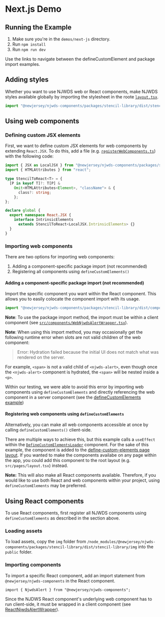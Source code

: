 # Next.js Demo

## Running the Example

1. Make sure you're in the `demos/next-js` directory.
2. Run `npm install`
3. Run `npm run dev`

Use the links to navigate between the defineCustomElement and package import examples.

## Adding styles

Whether you want to use NJWDS web or React components, make NJWDS styles available globally by importing the stylesheet in the roote [`layout.tsx`](https://github.com/newjersey/njwds-components-demo/blob/main/demos/next-js/src/app/layout.tsx).

```ts
import "@newjersey/njwds-components/packages/stencil-library/dist/stencil-library/css/styles.css";
```

## Using web components

### Defining custom JSX elements

First, we want to define custom JSX elements for web components by extending `React.JSX`. To do this, add a file (e.g. [`registerWebComponents.ts`](https://github.com/newjersey/njwds-components-demo/blob/main/demos/next-js/src/registerWebComponents.ts)) with the following code:

```ts
import { JSX as LocalJSX } from "@newjersey/njwds-components/packages/stencil-library/loader";
import { HTMLAttributes } from "react";

type StencilToReact<T> = {
  [P in keyof T]?: T[P] &
    Omit<HTMLAttributes<Element>, "className"> & {
      class?: string;
    };
};

declare global {
  export namespace React.JSX {
    interface IntrinsicElements
      extends StencilToReact<LocalJSX.IntrinsicElements> {}
  }
}
```

### Importing web components

There are two options for importing web components:

1. Adding a component-specific package import (not recommended)
2. Registering all components using `defineCustomElements()`

#### Adding a component-specific package import (not recommended)

Import the specific component you want within the React component. This allows you to easily colocate the component import with its usage.

```ts
import "@newjersey/njwds-components/packages/stencil-library/dist/components/njwds-alert";
```

**Note**: To use the package import method, the import must be within a client component (see [`src/components/WebNjwdsAlertWrapper.tsx`](https://github.com/newjersey/njwds-components-demo/blob/main/demos/next-js/src/components/WebNjwdsAlertWrapper.tsx)).

**Note**: When using this import method, you may occasionally get the following runtime error when slots are not valid children of the web component:

> Error: Hydration failed because the initial UI does not match what was rendered on the server.

For example, `<span>` is not a valid child of `<njwds-alert>`, even though once the `<njwds-alert>` component is hydrated, the `<span>` will be nested inside a `<p>`.

Within our testing, we were able to avoid this error by importing web components using `defineCustomElements` and directly referencing the web component in a server component (see the [defineCustomElements example](https://github.com/newjersey/njwds-components-demo/blob/main/demos/next-js/src/app/define-custom-elements/page.tsx))

#### Registering web components using `defineCustomElements`

Alternatively, you can make all web components accessible at once by calling `defineCustomElements()` client-side.

There are multiple ways to achieve this, but this example calls a `useEffect` within the [`DefineCustomElementsLoader`](https://github.com/newjersey/njwds-components-demo/blob/main/demos/next-js/src/DefineCustomElementsLoader.tsx) component. For the sake of this example, the component is added to the [define-custom-elements page layout](https://github.com/newjersey/njwds-components-demo/blob/main/demos/next-js/src/app/define-custom-elements/layout.tsx). If you wanted to make the components availabe on any page within the app, you could add this component to the root layout (e.g. `src/pages/layout.tsx`) instead.

**Note:** This will also make all React components available. Therefore, if you would like to use both React and web components within your project, using `defineCustomElements` may be preferred.

## Using React components

To use React components, first register all NJWDS components using `defineCustomElements` as described in the section above.

### Loading assets

To load assets, copy the `img` folder from `/node_modules/@newjersey/njwds-components/packages/stencil-library/dist/stencil-library/img` into the `public` folder.

### Importing components

To import a specific React component, add an import statement from `@newjersey/njwds-components` in the React component.

```tsx
import { NjwdsAlert } from "@newjersey/njwds-components";
```

Since the NJDWS React component's underlying web component has to run client-side, it must be wrapped in a client component (see [ReactNjwdsAlertWrapper](https://github.com/newjersey/njwds-components-demo/blob/main/demos/next-js/src/components/ReactNjwdsAlertWrapper.tsx)).
